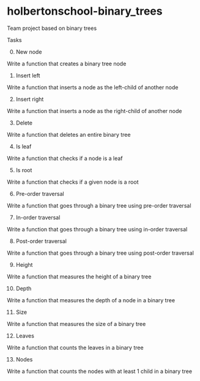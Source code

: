 # holbertonschool-binary_trees
Team project based on binary trees

Tasks

0. New node

Write a function that creates a binary tree node

1. Insert left

Write a function that inserts a node as the left-child of another node

2. Insert right

Write a function that inserts a node as the right-child of another node

3. Delete

Write a function that deletes an entire binary tree

4. Is leaf

Write a function that checks if a node is a leaf

5. Is root

Write a function that checks if a given node is a root

6. Pre-order traversal

Write a function that goes through a binary tree using pre-order traversal

7. In-order traversal

Write a function that goes through a binary tree using in-order traversal

8. Post-order traversal

Write a function that goes through a binary tree using post-order traversal

9. Height

Write a function that measures the height of a binary tree

10. Depth

Write a function that measures the depth of a node in a binary tree

11. Size

Write a function that measures the size of a binary tree

12. Leaves

Write a function that counts the leaves in a binary tree

13. Nodes

Write a function that counts the nodes with at least 1 child in a binary tree
